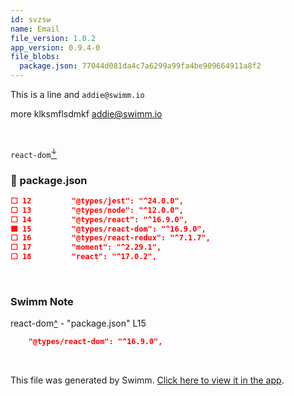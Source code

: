 ```yaml
---
id: svzsw
name: Email
file_version: 1.0.2
app_version: 0.9.4-0
file_blobs:
  package.json: 77044d081da4c7a6299a99fa4be909664911a8f2
---
```


This is a line and `addie@swimm.io`

more klksmflsdmkf addie@swimm.io

<br/>

`react-dom`[<sup id="ZgEqA2">↓</sup>](#f-ZgEqA2)
<!-- NOTE-swimm-snippet: the lines below link your snippet to Swimm -->
### 📄 package.json
```json
⬜ 12         "@types/jest": "^24.0.0",
⬜ 13         "@types/node": "^12.0.0",
⬜ 14         "@types/react": "^16.9.0",
🟩 15         "@types/react-dom": "^16.9.0",
⬜ 16         "@types/react-redux": "^7.1.7",
⬜ 17         "moment": "^2.29.1",
⬜ 18         "react": "^17.0.2",
```

<br/>

<!-- THIS IS AN AUTOGENERATED SECTION. DO NOT EDIT THIS SECTION DIRECTLY -->
### Swimm Note

<span id="f-ZgEqA2">react-dom</span>[^](#ZgEqA2) - "package.json" L15
```json
    "@types/react-dom": "^16.9.0",
```

<br/>

This file was generated by Swimm. [Click here to view it in the app](https://swimm-web-app.web.app/repos/Z2l0aHViJTNBJTNBc3Rva2Utd2VhdGhlciUzQSUzQUFkZGllQ29oZW4=/docs/svzsw).